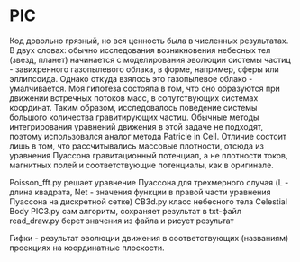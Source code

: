 # PIC

Код довольно грязный, но вся ценность была в численных результатах.
В двух словах: обычно исследования возникновения небесных тел (звезд, планет) начинается с моделирования эволюции системы частиц - завихренного газопылевого облака, в форме, например, сферы или эллипсоида. Однако откуда взялось это газопылевое облако - умалчивается. Моя гипотеза состояла в том, что оно образуются при движении встречных потоков масс, в сопутствующих системах координат. Таким образом, исследовалось поведение системы большого количества гравитирующих частиц.
Обычные методы интегрирования уравнений движения в этой задаче не подходят, поэтому использовался аналог метода Patricle in Cell. Отличие состоит лишь в том, что рассчитывались массовые плотности, отсюда из уравнения Пуассона гравитационный потенциал, а не плотности токов, магнитных полей и соответствующие потенциалы, как в оригинале.

Poisson_fft.py решает уравнение Пуассона для трехмерного случая (L - длина квадрата, Net - значения функции в правой части уравнения Пуассона на дискретной сетке)
CB3d.py класс небесного тела Celestial Body
PIC3.py сам алгоритм, сохраняет результат в txt-файл
read_draw.py берет значения из файла и рисует результат

Гифки - результат эволюции движения в соответствующих (названиям) проекциях на координатные плоскости.
